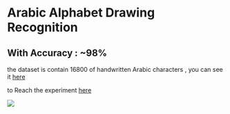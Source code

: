 # Arabic Alphabet Drawing Recognition

## With Accuracy : ~98%

the dataset is contain 16800 of handwritten Arabic characters , you can see it [here](https://www.kaggle.com/datasets/mloey1/ahcd1)

to Reach the experiment [here](https://shubbair.github.io/Arabic-HandWriting-Recognition/)

<img src="src.png"/>
